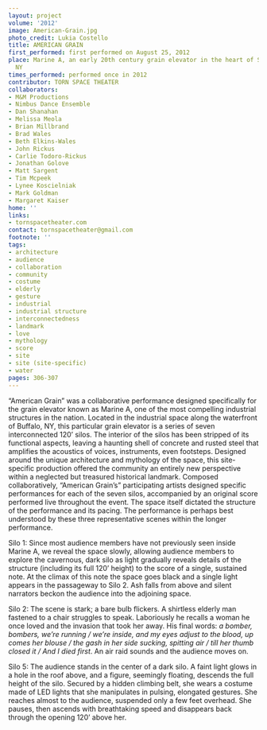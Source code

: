 ```yaml
---
layout: project
volume: '2012'
image: American-Grain.jpg
photo_credit: Lukia Costello
title: AMERICAN GRAIN
first_performed: first performed on August 25, 2012
place: Marine A, an early 20th century grain elevator in the heart of Silo City, Buffalo,
  NY
times_performed: performed once in 2012
contributor: TORN SPACE THEATER
collaborators:
- M&M Productions
- Nimbus Dance Ensemble
- Dan Shanahan
- Melissa Meola
- Brian Millbrand
- Brad Wales
- Beth Elkins-Wales
- John Rickus
- Carlie Todoro-Rickus
- Jonathan Golove
- Matt Sargent
- Tim Mcpeek
- Lynee Koscielniak
- Mark Goldman
- Margaret Kaiser
home: ''
links:
- tornspacetheater.com
contact: tornspacetheater@gmail.com
footnote: ''
tags:
- architecture
- audience
- collaboration
- community
- costume
- elderly
- gesture
- industrial
- industrial structure
- interconnectedness
- landmark
- love
- mythology
- score
- site
- site (site-specific)
- water
pages: 306-307
---
```


“American Grain” was a collaborative performance designed specifically for the grain elevator known as Marine A, one of the most compelling industrial structures in the nation. Located in the industrial space along the waterfront of Buffalo, NY, this particular grain elevator is a series of seven interconnected 120’ silos. The interior of the silos has been stripped of its functional aspects, leaving a haunting shell of concrete and rusted steel that amplifies the acoustics of voices, instruments, even footsteps. Designed around the unique architecture and mythology of the space, this site-specific production offered the community an entirely new perspective within a neglected but treasured historical landmark. Composed collaboratively, “American Grain’s” participating artists designed specific performances for each of the seven silos, accompanied by an original score performed live throughout the event. The space itself dictated the structure of the performance and its pacing. The performance is perhaps best understood by these three representative scenes within the longer performance.

Silo 1: Since most audience members have not previously seen inside Marine A, we reveal the space slowly, allowing audience members to explore the cavernous, dark silo as light gradually reveals details of the structure (including its full 120’ height) to the score of a single, sustained note. At the climax of this note the space goes black and a single light appears in the passageway to Silo 2. Ash falls from above and silent narrators beckon the audience into the adjoining space.

Silo 2: The scene is stark; a bare bulb flickers. A shirtless elderly man fastened to a chair struggles to speak. Laboriously he recalls a woman he once loved and the invasion that took her away. His final words: _a bomber, bombers, we’re running / we’re inside, and my eyes adjust to the blood, up comes her blouse / the gash in her side sucking, spitting air / till her thumb closed it / And I died first_. An air raid sounds and the audience moves on.

Silo 5: The audience stands in the center of a dark silo. A faint light glows in a hole in the roof above, and a figure, seemingly floating, descends the full height of the silo. Secured by a hidden climbing belt, she wears a costume made of LED lights that she manipulates in pulsing, elongated gestures. She reaches almost to the audience, suspended only a few feet overhead. She pauses, then ascends with breathtaking speed and disappears back through the opening 120’ above her.
